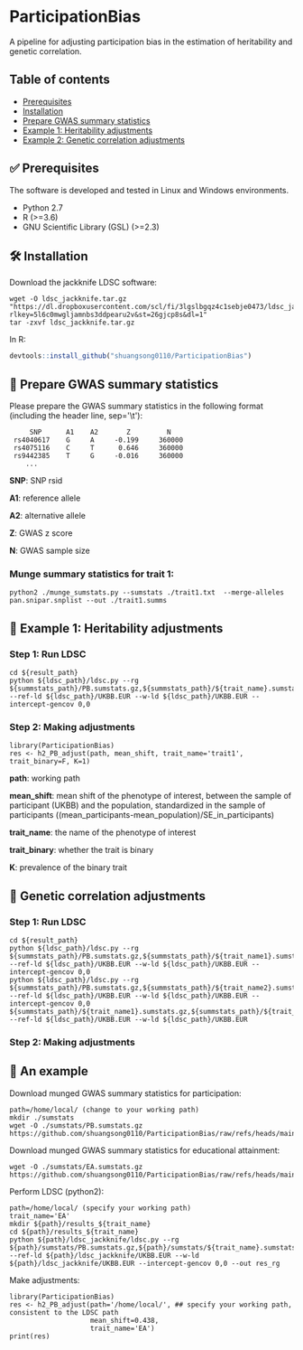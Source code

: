 # ParticipationBias

A pipeline for adjusting participation bias in the estimation of heritability and genetic correlation.


## Table of contents
* [Prerequisites](#white_check_mark-prerequisites)
* [Installation](#hammer_and_wrench-installation)
* [Prepare GWAS summary statistics](#scroll-prepare-gwas-summary-statistics)
* [Example 1: Heritability adjustments](#rocket-example-1-heritability-adjustments)
* [Example 2: Genetic correlation adjustments](#rocket-example-1:genetic-correlation-adjustments)



## :white_check_mark: Prerequisites

The software is developed and tested in Linux and Windows environments.
- Python 2.7
- R (>=3.6)
- GNU Scientific Library (GSL) (>=2.3)

## :hammer_and_wrench: Installation
Download the jackknife LDSC software:
```
wget -O ldsc_jackknife.tar.gz "https://dl.dropboxusercontent.com/scl/fi/3lgslbgqz4c1sebje0473/ldsc_jackknife.tar.gz?rlkey=5l6c0mwgljamnbs3ddpearu2v&st=26gjcp8s&dl=1"
tar -zxvf ldsc_jackknife.tar.gz
```

In R:
```r
devtools::install_github("shuangsong0110/ParticipationBias")
```

## :scroll: Prepare GWAS summary statistics
Please prepare the GWAS summary statistics in the following format (including the header line, sep='\t'):
```
     SNP      A1    A2       Z         N       
 rs4040617    G     A     -0.199     360000
 rs4075116    C     T      0.646     360000
 rs9442385    T     G     -0.016     360000
    ...
```

**SNP**: SNP rsid

**A1**: reference allele

**A2**: alternative allele

**Z**: GWAS z score

**N**: GWAS sample size

### Munge summary statistics for trait 1:
```
python2 ./munge_sumstats.py --sumstats ./trait1.txt  --merge-alleles pan.snipar.snplist --out ./trait1.summs
```

## :rocket: Example 1: Heritability adjustments
### Step 1: Run LDSC
```
cd ${result_path}
python ${ldsc_path}/ldsc.py --rg ${summstats_path}/PB.sumstats.gz,${summstats_path}/${trait_name}.sumstats.gz --ref-ld ${ldsc_path}/UKBB.EUR --w-ld ${ldsc_path}/UKBB.EUR --intercept-gencov 0,0
```

### Step 2: Making adjustments
```
library(ParticipationBias)
res <- h2_PB_adjust(path, mean_shift, trait_name='trait1', trait_binary=F, K=1)
```
**path**: working path

**mean_shift**: mean shift of the phenotype of interest, between the sample of participant (UKBB) and the population, standardized in the sample of participants ((mean_participants-mean_population)/SE_in_participants)

**trait_name**: the name of the phenotype of interest

**trait_binary**: whether the trait is binary

**K**: prevalence of the binary trait



## :rocket: Genetic correlation adjustments
### Step 1: Run LDSC
```
cd ${result_path}
python ${ldsc_path}/ldsc.py --rg ${summstats_path}/PB.sumstats.gz,${summstats_path}/${trait_name1}.sumstats.gz --ref-ld ${ldsc_path}/UKBB.EUR --w-ld ${ldsc_path}/UKBB.EUR --intercept-gencov 0,0
python ${ldsc_path}/ldsc.py --rg ${summstats_path}/PB.sumstats.gz,${summstats_path}/${trait_name2}.sumstats.gz --ref-ld ${ldsc_path}/UKBB.EUR --w-ld ${ldsc_path}/UKBB.EUR --intercept-gencov 0,0
${summstats_path}/${trait_name1}.sumstats.gz,${summstats_path}/${trait_name2}.sumstats.gz --ref-ld ${ldsc_path}/UKBB.EUR --w-ld ${ldsc_path}/UKBB.EUR 
```

### Step 2: Making adjustments



## :key: An example
Download munged GWAS summary statistics for participation:
```
path=/home/local/ (change to your working path)
mkdir ./sumstats
wget -O ./sumstats/PB.sumstats.gz https://github.com/shuangsong0110/ParticipationBias/raw/refs/heads/main/example_data/PB.sumstats.gz
```

Download munged GWAS summary statistics for educational attainment:
```
wget -O ./sumstats/EA.sumstats.gz https://github.com/shuangsong0110/ParticipationBias/raw/refs/heads/main/example_data/EA.sumstats.gz
```

Perform LDSC (python2):
```
path=/home/local/ (specify your working path)
trait_name='EA'
mkdir ${path}/results_${trait_name}
cd ${path}/results_${trait_name}
python ${path}/ldsc_jackknife/ldsc.py --rg ${path}/sumstats/PB.sumstats.gz,${path}/sumstats/${trait_name}.sumstats.gz --ref-ld ${path}/ldsc_jackknife/UKBB.EUR --w-ld ${path}/ldsc_jackknife/UKBB.EUR --intercept-gencov 0,0 --out res_rg
```

Make adjustments:
```
library(ParticipationBias)
res <- h2_PB_adjust(path='/home/local/', ## specify your working path, consistent to the LDSC path
                    mean_shift=0.438,
                    trait_name='EA')
print(res)
```



